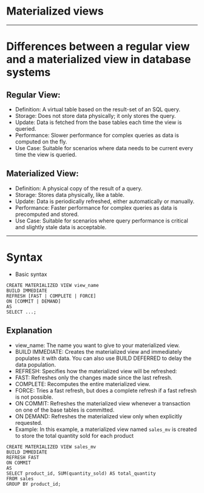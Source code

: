 # Materialized views
------
# Differences between a regular view and a materialized view in database systems
## Regular View:
* Definition: A virtual table based on the result-set of an SQL query.
* Storage: Does not store data physically; it only stores the query.
* Update: Data is fetched from the base tables each time the view is queried.
* Performance: Slower performance for complex queries as data is computed on the fly.
* Use Case: Suitable for scenarios where data needs to be current every time the view is queried.

## Materialized View:
* Definition: A physical copy of the result of a query.
* Storage: Stores data physically, like a table.
* Update: Data is periodically refreshed, either automatically or manually.
* Performance: Faster performance for complex queries as data is precomputed and stored.
* Use Case: Suitable for scenarios where query performance is critical and slightly stale data is acceptable.
------
# Syntax
* Basic syntax
```
CREATE MATERIALIZED VIEW view_name
BUILD IMMEDIATE
REFRESH [FAST | COMPLETE | FORCE]
ON [COMMIT | DEMAND]
AS
SELECT ...;
```
## Explanation
* view_name: The name you want to give to your materialized view.
* BUILD IMMEDIATE: Creates the materialized view and immediately populates it with data. You can also use BUILD DEFERRED to delay the data population.
* REFRESH: Specifies how the materialized view will be refreshed:
* FAST: Refreshes only the changes made since the last refresh.
* COMPLETE: Recomputes the entire materialized view.
* FORCE: Tries a fast refresh, but does a complete refresh if a fast refresh is not possible.
* ON COMMIT: Refreshes the materialized view whenever a transaction on one of the base tables is committed.
* ON DEMAND: Refreshes the materialized view only when explicitly requested.
* Example: In this example, a materialized view named `sales_mv` is created to store the total quantity sold for each product
```
CREATE MATERIALIZED VIEW sales_mv
BUILD IMMEDIATE
REFRESH FAST
ON COMMIT
AS
SELECT product_id, SUM(quantity_sold) AS total_quantity
FROM sales
GROUP BY product_id;
```